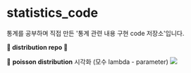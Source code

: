 # statistics_code
통계를 공부하며 직접 만든 '통계 관련 내용 구현 code 저장소'입니다.

<b>🌟 distribution repo 🌟</b>

👋 <b>poisson distribution</b> 시각화 (모수 lambda - parameter)
<a href = "https://github.com/SehyunPark/statistics_code/blob/main/distribution/poisson_distribution.ipynb"> <img src="https://img.shields.io/badge/Click_Me-EA4AAA?style=flat-square&logo=GitHub Sponsors&logoColor=white"/>
</a>
